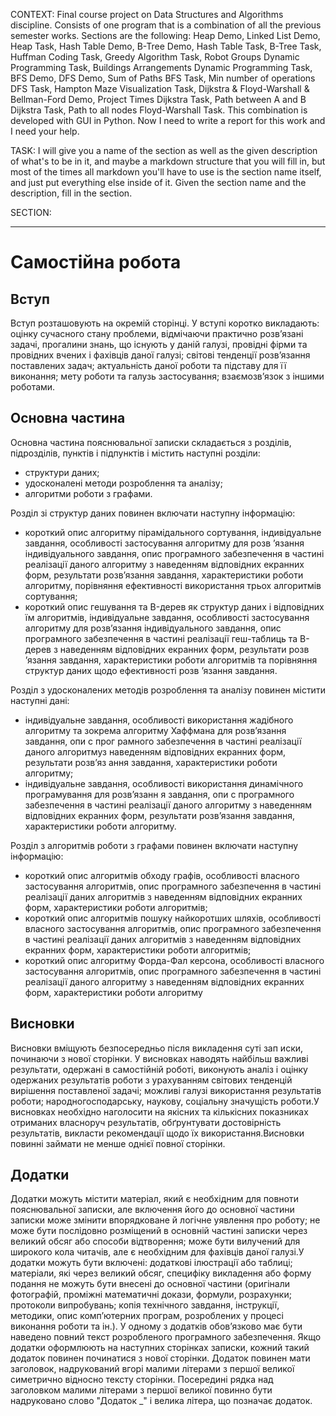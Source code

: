 CONTEXT:
Final course project on Data Structures and Algorithms discipline. Consists of one program that is a combination of all the previous semester works. Sections are the following: Heap Demo, Linked List Demo, Heap Task, Hash Table Demo, B-Tree Demo, Hash Table Task, B-Tree Task, Huffman Coding Task, Greedy Algorithm Task, Robot Groups Dynamic Programming Task, Buildings Arrangements Dynamic Programming Task, BFS Demo, DFS Demo, Sum of Paths BFS Task, Min number of operations DFS Task, Hampton Maze Visualization Task, Dijkstra & Floyd-Warshall & Bellman-Ford Demo, Project Times Dijkstra Task, Path between A and B Dijkstra Task, Path to all nodes Floyd-Warshall Task. This combination is developed with GUI in Python. Now I need to write a report for this work and I need your help.

TASK:
I will give you a name of the section as well as the given description of what's to be in it, and maybe a markdown structure that you will fill in, but most of the times all markdown you'll have to use is the section name itself, and just put everything else inside of it. Given the section name and the description, fill in the section.

SECTION:

---

# Самостійна робота

## Вступ

Вступ розташовують на окремій сторінці. У вступі коротко викладають: оцінку сучасного стану проблеми, відмічаючи практично розв’язані задачі, прогалини знань, що існують у даній галузі, провідні фірми та провідних вчених і фахівців даної галузі; світові тенденції розв’язання поставлених задач; актуальність даної роботи та підставу для її виконання; мету роботи та галузь застосування; взаємозв’язок з іншими роботами.

## Основна частина

Основна частина пояснювальної записки складається з розділів, підрозділів, пунктів і підпунктів і містить наступні розділи:

- структури даних;
- удосконалені методи розроблення та аналізу;
- алгоритми роботи з графами.

Розділ зі структур даних повинен включати наступну інформацію:

- короткий опис алгоритму пірамідального сортування, індивідуальне завдання, особливості застосування алгоритму для розв ’язання індивідуального завдання, опис програмного забезпечення в частині реалізації даного алгоритму з наведенням відповідних екранних форм, результати розв’язання завдання, характеристики роботи алгоритму, порівняння ефективності використання трьох алгоритмів сортування;
- короткий опис гешування та B-дерев як структур даних і відповідних їм алгоритмів, індивідуальне завдання, особливості застосування алгоритму для розв’язання індивідуального завдання, опис програмного забезпечення в частині реалізації геш-таблиць та B-дерев з наведенням відповідних екранних форм, результати розв ’язання завдання, характеристики роботи алгоритмів та порівняння структур даних щодо ефективності розв ’язання завдання.

Розділ з удосконалених методів розроблення та аналізу повинен містити наступні дані:

- індивідуальне завдання, особливості використання жадібного алгоритму та зокрема алгоритму Хаффмана для розв’язання завдання, опи с прог рамного забезпечення в частині реалізації даного алгоритмуз наведенням відповідних екранних форм, результати розв’яз ання завдання, характеристики роботи алгоритму;
- індивідуальне завдання, особливості використання динамічного програмування для розв’язанн я завдання, опи с програмного забезпечення в частині реалізації даного алгоритму з наведенням відповідних екранних форм, результати розв’язання завдання, характеристики роботи алгоритму.

Розділ з алгоритмів роботи з графами повинен включати наступну інформацію:

- короткий опис алгоритмів обходу графів, особливості власного застосування алгоритмів, опис програмного забезпечення в частині реалізації даних алгоритмів з наведенням відповідних екранних форм, характеристики роботи алгоритмів;
- короткий опис алгоритмів пошуку найкоротших шляхів, особливості власного застосування алгоритмів, опис програмного забезпечення в частині реалізації даних алгоритмів з наведенням відповідних екранних форм, характеристики роботи алгоритмів;
- короткий опис алгоритму Форда-Фал керсона, особливості власного застосування алгоритмів, опис програмного забезпечення в частині реалізації даного алгоритму з наведенням відповідних екранних форм, характеристики роботи алгоритму

## Висновки

Висновки вміщують безпосередньо після викладення суті зап иски, починаючи з нової сторінки. У висновках наводять найбільш важливі результати, одержані в самостійній роботі, виконують аналіз і оцінку одержаних результатів роботи з урахуванням світових тенденцій вирішення поставленої задачі; можливі галузі використання результатів роботи; народногосподарську, наукову, соціальну значущість роботи.У висновках необхідно наголосити на якісних та кількісних показниках отриманих власноруч результатів, обґрунтувати достовірність результатів, викласти рекомендації щодо їх використання.Висновки повинні займати не менше однієї повної сторінки.

## Додатки

Додатки можуть містити матеріал, який є необхідним для повноти пояснювальної записки, але включення його до основної частини записки може змінити впорядковане й логічне уявлення про роботу; не може бути послідовно розміщений в основній частині записки через великий обсяг або способи відтворення; може бути вилучений для широкого кола читачів, але є необхідним для фахівців даної галузі.У додатки можуть бути включені: додаткові ілюстрації або таблиці; матеріали, які через великий обсяг, специфіку викладення або форму подання не можуть бути внесені до основної частини (оригінали фотографій, проміжні математичні докази, формули, розрахунки; протоколи випробувань; копія технічного завдання, інструкції, методики, опис комп’ютерних програм, розроблених у процесі виконання роботи та ін.). У одному з додатків обов’язково має бути наведено повний текст розробленого програмного забезпечення. Якщо додатки оформлюють на наступних сторінках записки, кожний такий додаток повинен починатися з нової сторінки. Додаток повинен мати заголовок, надрукований вгорі малими літерами з першої великої симетрично відносно тексту сторінки. Посередині рядка над заголовком малими літерами з першої великої повинно бути надруковано слово "Додаток \_" і велика літера, що позначає додаток.
